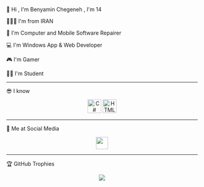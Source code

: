 <p align="center">
  
👋 Hi , I'm Benyamin Chegeneh , I'm 14

🚩🇮🇷 I'm from IRAN

🔧 I'm Computer and Mobile Software Repairer

💻 I'm Windows App & Web Developer

🎮 I'm Gamer

👨‍🎓 I'm Student

-------------------

😎 I know

<p align="center">
<a href="https://docs.microsoft.com/en-us/dotnet/csharp/" target="_blank" rel="noreferrer"><img src="https://raw.githubusercontent.com/danielcranney/readme-generator/main/public/icons/skills/csharp-colored.svg" width="36" height="36" alt="C#" /></a>
<a href="https://developer.mozilla.org/en-US/docs/Glossary/HTML5" target="_blank" rel="noreferrer"><img src="https://raw.githubusercontent.com/danielcranney/readme-generator/main/public/icons/skills/html5-colored.svg" width="36" height="36" alt="HTML5" /></a>

-------------------

📡 Me at Social Media
<p align="center">
<a href="http://www.instagram.com/Benyamin_Chegeneh" target="_blank" rel="noreferrer"><img src="https://raw.githubusercontent.com/danielcranney/readme-generator/main/public/icons/socials/instagram.svg" width="32" height="32" /></a>

-------------------


🏆 GitHub Trophies

<div>
  <p align="center">
  <img src="https://github-profile-trophy.vercel.app/?username=Benyamin-Chegeneh&theme=nord&column=7" />
</div>
